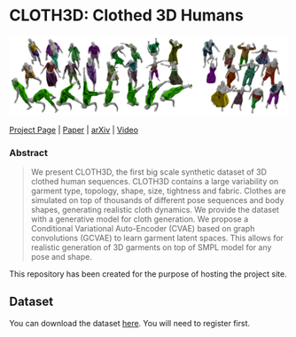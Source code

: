 # CLOTH3D: Clothed 3D Humans

<img src="https://raw.githubusercontent.com/hbertiche/hbertiche.github.io/main/imgs/publications/CLOTH3D.png">

<a href="hbertiche.github.io/CLOTH3D">Project Page</a> | <a href="https://link.springer.com/chapter/10.1007/978-3-030-58565-5_21">Paper</a> | <a href="https://arxiv.org/abs/1912.02792">arXiv</a> | <a href="https://youtu.be/1Ix9nqQ-cW8">Video</a>

### Abstract

>
>
>We present CLOTH3D, the first big scale synthetic dataset of 3D clothed human sequences. CLOTH3D contains a large variability on garment type, topology, shape, size, tightness and fabric. Clothes are simulated on top of thousands of different pose sequences and body shapes, generating realistic cloth dynamics. We provide the dataset with a generative model for cloth generation. We propose a Conditional Variational Auto-Encoder (CVAE) based on graph convolutions (GCVAE) to learn garment latent spaces. This allows for realistic generation of 3D garments on top of SMPL model for any pose and shape.

This repository has been created for the purpose of hosting the project site.

## Dataset

You can download the dataset <a href="https://chalearnlap.cvc.uab.cat/dataset/38/description/">here</a>. You will need to register first.
